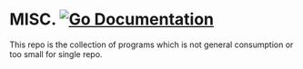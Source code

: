 # MISC. [![Go Documentation](http://img.shields.io/badge/go-documentation-blue.svg?style=flat-square)][godoc]

[godoc]: https://godoc.org/github.com/tcnksm/misc

This repo is the collection of programs which is not general consumption or too small for single repo.

